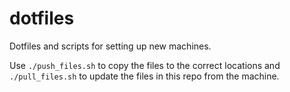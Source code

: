 # dotfiles

Dotfiles and scripts for setting up new machines.

Use `./push_files.sh` to copy the files to the correct locations and `./pull_files.sh` to update the files in this repo from the machine.
